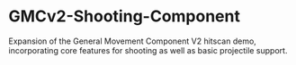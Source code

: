 # GMCv2-Shooting-Component
Expansion of the General Movement Component V2 hitscan demo, incorporating core features for shooting as well as basic projectile support.
